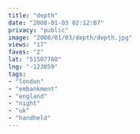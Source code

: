 ```yaml
---
title: "depth"
date: "2008-01-03 02:12:07"
privacy: "public"
image: "2008/01/03/depth/depth.jpg"
views: "17"
faves: "2"
lat: "51507760"
lng: "-123059"
tags:
- "london"
- "embankment"
- "england"
- "night"
- "uk"
- "handheld"
---
```



